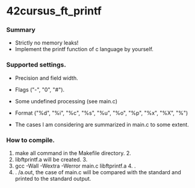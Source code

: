 # 42cursus_ft_printf

### Summary
* Strictly no memory leaks!
* Implement the printf function of c language by yourself.

### Supported settings.
* Precision and field width.
* Flags ("-", "0", "#").
* Some undefined processing (see main.c)
* Format ("%d", "%i", "%c", "%s", "%u", "%o", "%p", "%x", "%X", "%") 

* The cases I am considering are summarized in main.c to some extent.

### How to compile.
1. make all command in the Makefile directory. 2.
2. libftprintf.a will be created. 3.
3. gcc -Wall -Wextra -Werror main.c libftprintf.a 4. .
4. . /a.out, the case of main.c will be compared with the standard and printed to the standard output.